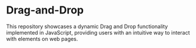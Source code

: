 # Drag-and-Drop
This repository showcases a dynamic Drag and Drop functionality implemented in JavaScript, providing users with an intuitive way to interact with elements on web pages.
